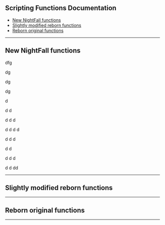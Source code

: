 
## Scripting Functions Documentation

 - [New NightFall functions](#New%20NightFall%20functions)
 - [Slightly modified reborn functions](#Slightly%20modified%20reborn%20functions)
 - [Reborn original functions](#Reborn%20original%20functions)
---
## New NightFall functions





dfg


dg


dg


dg


d


d
d


d
d
d


d
d
d
d


d
d
d


d
d

d
d
d


d
d
dd



---

## Slightly modified reborn functions
---

## Reborn original functions
---
